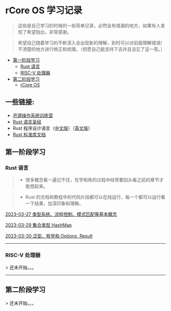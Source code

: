# rCore OS 学习记录

> 这些是自己学习的时候的一些简单记录，必然会有错漏的地方，如果有人发现了希望指出，非常感谢。

> 希望自己随着学习的不断深入会出现新的理解，到时可以对前面理解错误/不清楚的地方进行修正和梳理。（但愿自己能坚持下去并且没忘了这一茬。）

* [第一阶段学习](#1)
  * [Rust 语言](#1.1)
  * [RISC-V 处理器](#1.2)
* [第二阶段学习](#2)
  * [rCore OS](#2.1)

## 一些链接:
- [开源操作系统训练营](https://github.com/LearningOS)
- [Rust 语言圣经](https://course.rs)
- Rust 程序设计语言（[中文版](https://kaisery.github.io/trpl-zh-cn/title-page.html)）（[英文版](https://doc.rust-lang.org/stable/book/title-page.html)）
- [Rust 标准库文档](https://doc.rust-lang.org/std/index.html)

<h2 id="1">第一阶段学习</h2>

<h3 id="1.1">Rust 语言</h3>

> - 很多概念看一遍记不住，在学和练的过程中经常要回头看之前的章节才能想起来。

> - Rust 的文档和教程中的代码片段都可以在线运行，每一个都可以运行看一下结果，加深印象和理解。

[2023-03-27 类型系统、流程控制、模式匹配等基本概念](rust/20230327.md)

[2023-03-29 集合类型 HashMap](rust/20230329.md)

[2023-03-30 泛型、枚举和 Options, Result](rust/20230330.md)


---

<h3 id="1.2">RISC-V 处理器</h3>
> 还未开始。。。

---

<h2 id="2">第二阶段学习</h2>
> 还未开始。。。
